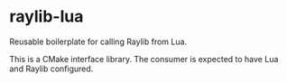 # raylib-lua
Reusable boilerplate for calling Raylib from Lua.

This is a CMake interface library. The consumer is expected to have Lua and Raylib configured.
